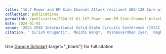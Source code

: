 ```yaml
---
title: "16.7 Power and EM Side Channel Attack resilient AES-128 Core with Round-Aligned Globally-Synchronous-Locally-Asynchronous Operation based on Tunable Replica Circuits"
collection: publications
permalink: /publication/2024-01-01-167-Power-and-EM-Side-Channel-Attack-resilient-AES-128-Core-with-Round-Aligned-Globally-Synchronous-Locally-Asynchronous-Operation-based-on-Tunable-Replica-Circuits
date: 2024-01-01
venue: '2024 IEEE International Solid-State Circuits Conference (ISSCC)'
citation: ' Sirish Oruganti*,  Meizhi Wang*,  Vishnuvardhan Iyer,  Raghavan Kumar,  Sanu Mathew,  Yipeng Wang,  Mengtian Yang,  Jaydeep Kulkarni, &quot;16.7 Power and EM Side Channel Attack resilient AES-128 Core with Round-Aligned Globally-Synchronous-Locally-Asynchronous Operation based on Tunable Replica Circuits.&quot; 2024 IEEE International Solid-State Circuits Conference (ISSCC), 2024.'
---
```

Use [Google Scholar](https://scholar.google.com/scholar?q=16.7+Power+and+EM+Side+Channel+Attack+resilient+AES+128+Core+with+Round+Aligned+Globally+Synchronous+Locally+Asynchronous+Operation+based+on+Tunable+Replica+Circuits){:target="_blank"} for full citation